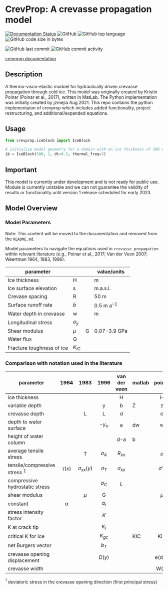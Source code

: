# CrevProp: A crevasse propagation model
<!-- docs: passing, read the docs -->
[![Documentation Status](https://readthedocs.org/projects/crevasse-propagation/badge/?version=latest)](https://crevasse-propagation.readthedocs.io/en/latest/?badge=latest)
![GitHub](https://img.shields.io/github/license/jzmejia/crevasse_propagation)
![GitHub top language](https://img.shields.io/github/languages/top/jzmejia/crevasse_propagation)
![GitHub code size in bytes](https://img.shields.io/github/languages/code-size/jzmejia/crevasse_propagation)

![GitHub last commit](https://img.shields.io/github/last-commit/jzmejia/crevasse_propagation)
![GitHub commit activity](https://img.shields.io/github/commit-activity/m/jzmejia/crevasse_propagation)

[crevprop documentation](https://crevasse-propagation.readthedocs.io/en/latest/)

## Description

A thermo-visco-elastic modoel for hydraulically driven crevasse propagation through cold ice.  This
model was originally created by Kristin Poinar (Poinar et al., 2017), written in MatLab. The Python implementation was initially created by jzmejia Aug 2021. This repo contains the python implementaion of crevprop which includes added functionality, project restructuring, and additional/expanded equations.

## Usage

```python
from crevprop.iceblock import IceBlock 

# initialize model geometry for a domain with an ice thickness of 500 m and vertical resolution of 1 m.
ib = IceBlock(500, 1, dt=0.5, thermal_freq=2)

```

## Important

This model is currently under development and is not ready for public use.  Module is currently unstable and we can not guarantee the validity of results or functionality until version 1 release scheduled for early 2023. 

## Model Overview

### Model Parameters

Note: This content will be moved to the documentation and removed from the `README.md`.

Model parameters to navigate the equations used in `crevasse_propagation` within relevant literature (e.g., Poinar et al., 2017; Van der Veen 2007; Weertman 1964, 1983, 1996).

| parameter                 |               |     | value/units    |
| ------------------------- | ------------- | --- | -------------- |
| Ice thickness             | H             |     | m              |
| Ice surface elevation     | s             |     | m.a.s.l.       |
| Crevase spacing           | R             |     | 50 m           |
| Surface runoff rate       | $\dot b$      |     | 0.5 m a$^{-1}$ |
| Water depth in crevasse   | w             |     | m              |
| Longitudinal stress       | $\sigma _{y}$ |     |                |
| Shear modulus             | $\mu$         | G   | 0.07-3.9 GPa   |
| Water flux                | Q             |     |                |
| Fracture toughness of ice | $K_{IC}$      |     |                |




### Comparison with notation used in the literature

| parameter                       |    1964    |       1983        |    1996     | van der veen  | matlab |   poinar    |
| ------------------------------- | :--------: | :---------------: | :---------: | :-----------: | ------ | :---------: |
| ice thickness                   |            |                   |             |       H       |        |      H      |
| variable depth                  |            |                   |      y      |       b       | Z      |      z      |
| crevasse depth                  |            |         L         |      L      |       d       |        |      d      |
| depth to water surface          |            |                   |   -$y_o$    |       a       | dw     |      w      |
| height of water column          |            |                   |             |      d-a      | b      |             |
| average tensile stress          |            |         T         | $\sigma _A$ |   $R_{xx}$    |        |  $\sigma$   |
| tensile/compressive stress $^1$ | $\tau (x)$ | $\sigma _{xx}(y)$ | $\sigma _T$ | $\sigma_{xx}$ |        | $\sigma'_y$ |
| compressive hydrostatic stress  |            |                   | $\sigma_C$  |      $L$      |        |
| shear modulus                   |            |       $\mu$       |      G      |               |        |    $\mu$    |
| constant                        |  $\alpha$  |                   | $\alpha _i$ |               |        |
| stress intensity factor         |            |                   |     $K$     |               |        |
| K at crack tip                  |            |                   |    $K_I$    |               |        |
| critical K for ice              |            |                   |  $K_{gc}$   |               | KIC    |     KIC     |
| net Burgers vector              |            |                   |    $b_T$    |               |        |
| crevasse opening displacement   |            |                   |   $D(y)$    |               |        |   e(d,z)    |
| crevasse width                  |            |                   |             |               |        |    W(z)     |


$^1$ deviatoric stress in the crevasse opening direction (first principal stress)
